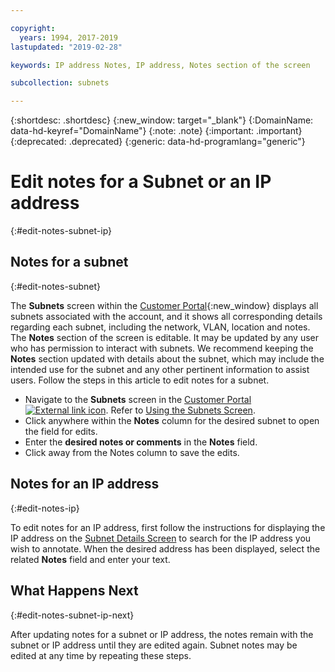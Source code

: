```yaml
---

copyright:
  years: 1994, 2017-2019
lastupdated: "2019-02-28"

keywords: IP address Notes, IP address, Notes section of the screen

subcollection: subnets

---
```


{:shortdesc: .shortdesc}
{:new_window: target="_blank"}
{:DomainName: data-hd-keyref="DomainName"}
{:note: .note}
{:important: .important}
{:deprecated: .deprecated}
{:generic: data-hd-programlang="generic"}

# Edit notes for a Subnet or an IP address
{:#edit-notes-subnet-ip}

## Notes for a subnet
{:#edit-notes-subnet}

The **Subnets** screen within the [Customer Portal](https://{DomainName}/){:new_window} displays all subnets associated with the account, and it shows all corresponding details regarding each subnet, including the network, VLAN, location and notes. The **Notes** section of the screen is editable. It may be updated by any user who has permission to interact with subnets. We recommend keeping the **Notes** section updated with details about the subnet, which may include the intended use for the subnet and any other pertinent information to assist users. Follow the steps in this article to edit notes for a subnet.

* Navigate to the **Subnets** screen in the [Customer Portal ![External link icon](../../icons/launch-glyph.svg "External link icon")](https://{DomainName}/). Refer to [Using the Subnets Screen](/docs/infrastructure/subnets?topic=subnets-view-subnet-details#view-subnet-details).
* Click anywhere within the **Notes** column for the desired subnet to open the field for edits.
* Enter the **desired notes or comments** in the **Notes** field.
* Click away from the Notes column to save the edits.

## Notes for an IP address
{:#edit-notes-ip}

To edit notes for an IP address, first follow the instructions for displaying the IP address on the [Subnet Details Screen](/docs/infrastructure/subnets?topic=subnets-filter-ip-addresses-subnet-details-screen#filter-ip-addresses-subnet-details-screen) to search for the IP address you wish to annotate. When the desired address has been displayed, select the related **Notes** field and enter your text.

## What Happens Next
{:#edit-notes-subnet-ip-next}

After updating notes for a subnet or IP address, the notes remain with the subnet or IP address until they are edited again. Subnet notes may be edited at any time by repeating these steps.
